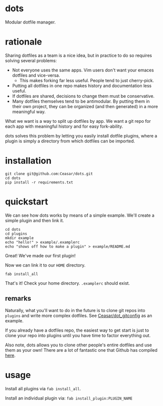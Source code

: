 # dots

Modular dotfile manager.

# rationale

Sharing dotfiles as a team is a nice idea, but in practice to do so requires solving several problems:

- Not everyone uses the same apps. Vim users don't want your emaces dotfiles and vice-versa.
    - This makes forking far less useful. People tend to just cherry-pick.
- Putting all dotfiles in one repo makes history and documentation less useful.
- If dotfiles are shared, decisions to change them must be conservative.
- Many dotfiles themselves tend to be antimodular. By putting them in their own project, they can be organized (and then generated) in a more meaningful way.

What we want is a way to split up dotfiles by app. We want a git repo for each app with meaningful history and for easy fork-ability.

dots solves this problem by letting you easily install dotfile plugins, where a plugin is simply a directory from which dotfiles can be imported.

# installation

```
git clone git@github.com:Ceasar/dots.git
cd dots
pip install -r requirements.txt
```

# quickstart

We can see how dots works by means of a simple example. We'll create a simple plugin and then link it.

```
cd dots
cd plugins
mkdir example
echo "hello!" > example/.examplerc
echo "shows off how to make a plugin" > example/README.md
```

Great! We've made our first plugin!

Now we can link it to our `HOME` directory.

```
fab install_all
```

That's it! Check your home directory. `.examplerc` should exist.

## remarks

Naturally, what you'll want to do in the future is to clone git repos into `plugins` and write more complex dotfiles. See [Ceasar/dot_gitconfig](https://github.com/Ceasar/dot_gitconfig) as an example.

If you already have a dotfiles repo, the easiest way to get start is just to clone your repo into plugins until you have time to factor everything out.

Also note, dots allows you to clone other people's entire dotfiles and use them as your own! There are a lot of fantastic one that Github has compiled [here](http://dotfiles.github.com/).

# usage

Install all plugins via `fab install_all`.

Install an individual plugin via: `fab install_plugin:PLUGIN_NAME`
